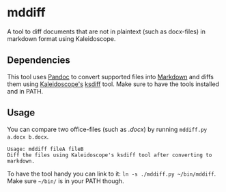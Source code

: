 # mddiff
A tool to diff documents that are not in plaintext (such as docx-files) in markdown format using Kaleidoscope.

## Dependencies
This tool uses [Pandoc](http://pandoc.org/) to convert supported files into [Markdown](https://en.wikipedia.org/wiki/Markdown) and diffs them using [Kaleidoscope's](http://www.kaleidoscopeapp.com/) [ksdiff](http://www.kaleidoscopeapp.com/ksdiff2) tool.
Make sure to have the tools installed and in PATH.

## Usage
You can compare two office-files (such as *.docx*) by running `mddiff.py a.docx b.docx`.

```
Usage: mddiff fileA fileB
Diff the files using Kaleidoscope's ksdiff tool after converting to markdown.
```

To have the tool handy you can link to it: `ln -s ./mddiff.py ~/bin/mddiff`. Make sure `~/bin/` is in your PATH though.